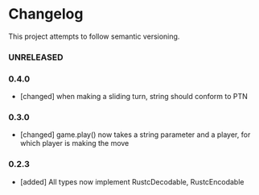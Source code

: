 # Changelog

This project attempts to follow semantic versioning.

### UNRELEASED

### 0.4.0

- [changed] when making a sliding turn, string should conform to PTN

### 0.3.0

- [changed] game.play() now takes a string parameter and a player, for which player is making the move

### 0.2.3

- [added] All types now implement RustcDecodable, RustcEncodable
